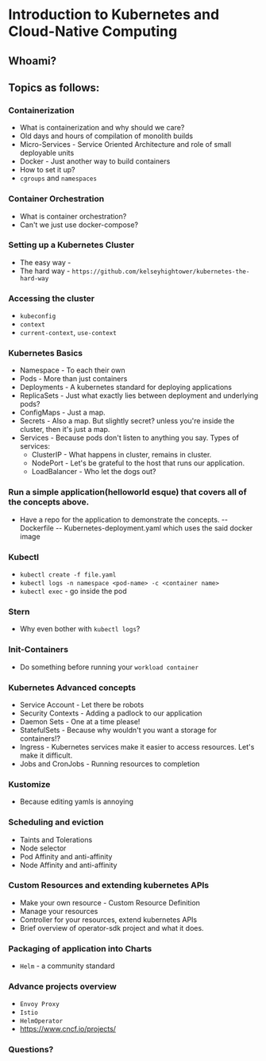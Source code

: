 # Introduction to Kubernetes and Cloud-Native Computing

## Whoami?

## Topics as follows:

### Containerization
- What is containerization and why should we care?
- Old days and hours of compilation of monolith builds
- Micro-Services - Service Oriented Architecture and role of small deployable units
- Docker - Just another way to build containers
- How to set it up?
- `cgroups` and `namespaces`

### Container Orchestration
- What is container orchestration?
- Can't we just use docker-compose?

### Setting up a Kubernetes Cluster
- The easy way - <automated repo>
- The hard way - `https://github.com/kelseyhightower/kubernetes-the-hard-way`

### Accessing the cluster
- `kubeconfig`
- `context`
- `current-context`, `use-context`

### Kubernetes Basics
- Namespace - To each their own
- Pods - More than just containers
- Deployments - A kubernetes standard for deploying applications
- ReplicaSets - Just what exactly lies between deployment and underlying pods?
- ConfigMaps - Just a map.
- Secrets - Also a map. But slightly secret? unless you're inside the cluster, then it's just a map.
- Services - Because pods don't listen to anything you say.
	Types of services:
	- ClusterIP -  What happens in cluster, remains in cluster.
	- NodePort - Let's be grateful to the host that runs our application.
	- LoadBalancer - Who let the dogs out?

### Run a simple application(helloworld esque) that covers all of the concepts above.
- Have a repo for the application to demonstrate the concepts.
-- Dockerfile
-- Kubernetes-deployment.yaml which uses the said docker image

### Kubectl
- `kubectl create -f file.yaml`
- `kubectl logs -n namespace <pod-name> -c <container name>`
- `kubectl exec` - go inside the pod

### Stern
- Why even bother with `kubectl logs`?

### Init-Containers
- Do something before running your `workload container`

### Kubernetes Advanced concepts
- Service Account - Let there be robots
- Security Contexts - Adding a padlock to our application
- Daemon Sets - One at a time please!
- StatefulSets - Because why wouldn't you want a storage for containers!?
- Ingress - Kubernetes services make it easier to access resources. Let's make it difficult.
- Jobs and CronJobs - Running resources to completion

### Kustomize
- Because editing yamls is annoying

### Scheduling and eviction
- Taints and Tolerations
- Node selector
- Pod Affinity and anti-affinity
- Node Affinity and anti-affinity

### Custom Resources and extending kubernetes APIs
- Make your own resource - Custom Resource Definition
- Manage your resources
- Controller for your resources, extend kubernetes APIs
- Brief overview of operator-sdk project and what it does.

### Packaging of application into Charts
- `Helm` - a community standard

### Advance projects overview
- `Envoy Proxy`
- `Istio`
- `HelmOperator`
- https://www.cncf.io/projects/

### Questions?
